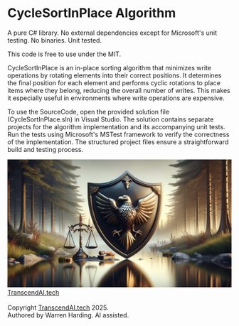 # CycleSortInPlace Algorithm

A pure C# library. No external dependencies except for Microsoft's unit testing. No binaries. Unit tested.

This code is free to use under the MIT.

CycleSortInPlace is an in-place sorting algorithm that minimizes write operations by rotating elements into their correct positions. It determines the final position for each element and performs cyclic rotations to place items where they belong, reducing the overall number of writes. This makes it especially useful in environments where write operations are expensive.

To use the SourceCode, open the provided solution file (CycleSortInPlace.sln) in Visual Studio. The solution contains separate projects for the algorithm implementation and its accompanying unit tests. Run the tests using Microsoft's MSTest framework to verify the correctness of the implementation. The structured project files ensure a straightforward build and testing process.

![AI Image](aiimage.jpg)
[TranscendAI.tech](https://TranscendAI.tech)<br>
<br>
Copyright [TranscendAI.tech](https://TranscendAI.tech) 2025.</br>
Authored by Warren Harding. AI assisted.</br>